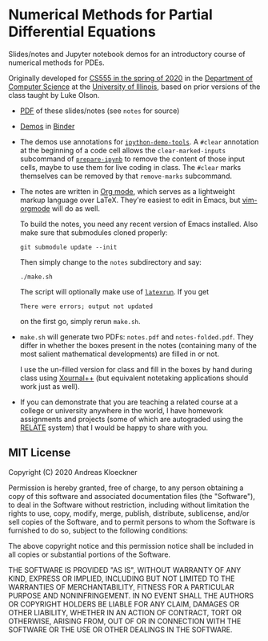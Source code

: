 # Numerical Methods for Partial Differential Equations

Slides/notes and Jupyter notebook demos for an introductory course of numerical
methods for PDEs.

Originally developed for [CS555 in the spring of 2020](https://relate.cs.illinois.edu/course/cs555-s20/)
in the [Department of Computer Science](https://cs.illinois.edu/)
at the [University of Illinois](https://illinois.edu/), based on prior versions of the
class taught by Luke Olson.

-   [PDF](https://andreask.cs.illinois.edu/cs555-s20/notes.pdf) of these slides/notes (see `notes`
    for source)

-   [Demos](https://mybinder.org/v2/gh/inducer/numpde-notes/main?filepath=demos)
    in [Binder](https://mybinder.org/)

-   The demos use annotations for [`ipython-demo-tools`](https://github.com/inducer/ipython-demo-tools).
    A `#clear` annotation at the beginning of a code cell allows the
    `clear-marked-inputs` subcommand of
    [`prepare-ipynb`](https://github.com/inducer/ipython-demo-tools/blob/main/prepare-ipynb) 
    to remove the content of those input cells, maybe to use them for live coding in class.
    The `#clear` marks themselves can be removed by that `remove-marks` subcommand.

-   The notes are written in [Org mode](https://orgmode.org/), which serves as a lightweight
    markup language over LaTeX. They're easiest to edit in Emacs, but
    [vim-orgmode](https://github.com/jceb/vim-orgmode) will do as well.

    To build the notes, you need any recent version of Emacs installed. Also make sure that
    submodules cloned properly:
    ```
    git submodule update --init
    ```

    Then simply change to the `notes` subdirectory and say:
    ```
    ./make.sh
    ```
    The script will optionally make use of [`latexrun`](https://github.com/cjoach/latexrun).
    If you get
    ```
    There were errors; output not updated
    ```
    on the first go, simply rerun `make.sh`.

-   `make.sh` will generate two PDFs: `notes.pdf` and `notes-folded.pdf`.
    They differ in whether the boxes present in the notes (containing many
    of the most salient mathematical developments) are filled in or not.

    I use the un-filled version for class and fill in the boxes by hand
    during class using [Xournal++](https://github.com/xournalpp/xournalpp/)
    (but equivalent notetaking applications should work just as well).

-   If you can demonstrate that you are teaching a related course
    at a college or university anywhere in the world, I have
    homework assignments and projects (some of which are autograded
    using the [RELATE](https://github.com/inducer/relate/) system)
    that I would be happy to share with you.

## MIT License

Copyright (C) 2020 Andreas Kloeckner

Permission is hereby granted, free of charge, to any person obtaining a copy
of this software and associated documentation files (the "Software"), to deal
in the Software without restriction, including without limitation the rights
to use, copy, modify, merge, publish, distribute, sublicense, and/or sell
copies of the Software, and to permit persons to whom the Software is
furnished to do so, subject to the following conditions:

The above copyright notice and this permission notice shall be included in
all copies or substantial portions of the Software.

THE SOFTWARE IS PROVIDED "AS IS", WITHOUT WARRANTY OF ANY KIND, EXPRESS OR
IMPLIED, INCLUDING BUT NOT LIMITED TO THE WARRANTIES OF MERCHANTABILITY,
FITNESS FOR A PARTICULAR PURPOSE AND NONINFRINGEMENT. IN NO EVENT SHALL THE
AUTHORS OR COPYRIGHT HOLDERS BE LIABLE FOR ANY CLAIM, DAMAGES OR OTHER
LIABILITY, WHETHER IN AN ACTION OF CONTRACT, TORT OR OTHERWISE, ARISING FROM,
OUT OF OR IN CONNECTION WITH THE SOFTWARE OR THE USE OR OTHER DEALINGS IN
THE SOFTWARE.
